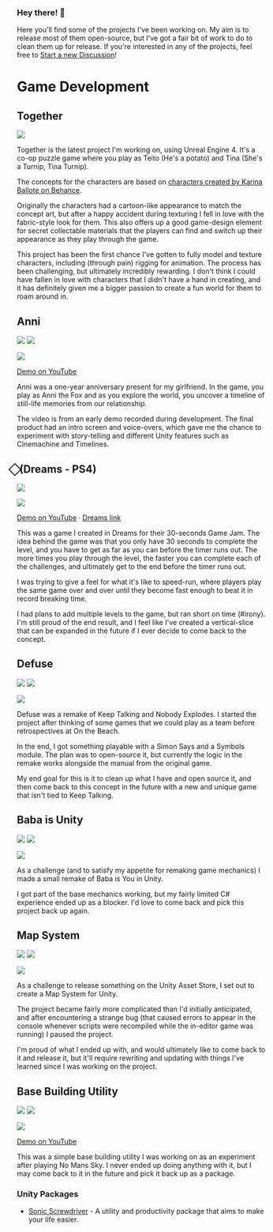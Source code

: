 ### Hey there! 👋

Here you'll find some of the projects I've been working on. My aim is to release most of them open-source, but I've got a fair bit of work to do to clean them up for release. If you're interested in any of the projects, feel free to [Start a new Discussion](https://github.com/mrbeardy/mrbeardy/discussions)!

# Game Development

## Together

![](https://raw.githubusercontent.com/mrbeardy/mrbeardy/main/img/TogetherCover1920x1080.png)

Together is the latest project I'm working on, using Unreal Engine 4. It's a co-op puzzle game where you play as Teito (He's a potato) and Tina (She's a Turnip, Tina Turnip).

The concepts for the characters are based on [characters created by Karina Ballote on Behance](https://www.behance.net/gallery/107406713/Teito-and-Sid).

Originally the characters had a cartoon-like appearance to match the concept art, but after a happy accident during texturing I fell in love with the fabric-style look for them. This also offers up a good game-design element for secret collectable materials that the players can find and switch up their appearance as they play through the game.

This project has been the first chance I've gotten to fully model and texture characters, including (through pain) rigging for animation. The process has been challenging, but ultimately incredibly rewarding. I don't think I could have fallen in love with characters that I didn't have a hand in creating, and it has definitely given me a bigger passion to create a fun world for them to roam around in.

## Anni
![](https://img.shields.io/badge/Status-Finished-green.svg)
![](https://img.shields.io/badge/Project%20released%3F-Not%20yet-orange.svg)

[![](https://raw.githubusercontent.com/mrbeardy/mrbeardy/main/gifs/anni.gif)](https://www.youtube.com/watch?v=hQBMqvPvkPM)

[Demo on YouTube](https://www.youtube.com/watch?v=hQBMqvPvkPM)

Anni was a one-year anniversary present for my girlfriend. In the game, you play as Anni the Fox and as you explore the world, you uncover a timeline of still-life memories from our relationship.

The video is from an early demo recorded during development. The final product had an intro screen and voice-overs, which gave me the chance to experiment with story-telling and different Unity features such as Cinemachine and Timelines.

## ⃟ (Dreams - PS4)

![](https://img.shields.io/badge/Status-Finished-green.svg)

[![](https://raw.githubusercontent.com/mrbeardy/mrbeardy/main/gifs/diamond.gif)](https://www.youtube.com/watch?v=z-yxlT7Pa-s)

[Demo on YouTube](https://www.youtube.com/watch?v=z-yxlT7Pa-s) &middot; [Dreams link](https://indreams.me/dream/mgXuQRtdobu)

This was a game I created in Dreams for their 30-seconds Game Jam. The idea behind the game was that you only have 30 seconds to complete the level, and you have to get as far as you can before the timer runs out. The more times you play through the level, the faster you can complete each of the challenges, and ultimately get to the end before the timer runs out.

I was trying to give a feel for what it's like to speed-run, where players play the same game over and over until they become fast enough to beat it in record breaking time.

I had plans to add multiple levels to the game, but ran short on time (#irony). I'm still proud of the end result, and I feel like I've created a vertical-slice that can be expanded in the future if I ever decide to come back to the concept.

## Defuse 

![](https://img.shields.io/badge/Status-On%20hold-orange.svg)
![](https://img.shields.io/badge/Project%20released%3F-Not%20yet-orange.svg)

![](https://raw.githubusercontent.com/mrbeardy/mrbeardy/main/gifs/defuse.gif)

Defuse was a remake of Keep Talking and Nobody Explodes. I started the project after thinking of some games that we could play as a team before retrospectives at On the Beach.

In the end, I got something playable with a Simon Says and a Symbols module. The plan was to open-source it, but currently the logic in the remake works alongside the manual from the original game.

My end goal for this is it to clean up what I have and open source it, and then come back to this concept in the future with a new and unique game that isn't tied to Keep Talking.

## Baba is Unity

![](https://img.shields.io/badge/Status-On%20hold-orange.svg)
![](https://img.shields.io/badge/Project%20released%3F-Not%20yet-orange.svg)

![](https://raw.githubusercontent.com/mrbeardy/mrbeardy/main/gifs/baba.gif)

As a challenge (and to satisfy my appetite for remaking game mechanics) I made a small remake of Baba is You in Unity.

I got part of the base mechanics working, but my fairly limited C# experience ended up as a blocker. I'd love to come back and pick this project back up again.

## Map System
![](https://img.shields.io/badge/Status-On%20hold-orange.svg)
![](https://img.shields.io/badge/Project%20released%3F-Not%20yet-orange.svg)

![](https://raw.githubusercontent.com/mrbeardy/mrbeardy/main/img/map_system.png)

As a challenge to release something on the Unity Asset Store, I set out to create a Map System for Unity.

The project became fairly more complicated than I'd initially anticipated, and after encountering a strange bug (that caused errors to appear in the console whenever scripts were recompiled while the in-editor game was running) I paused the project.

I'm proud of what I ended up with, and would ultimately like to come back to it and release it, but it'll require rewriting and updating with things I've learned since I was working on the project.

## Base Building Utility

![](https://img.shields.io/badge/Status-On%20hold-orange.svg)
![](https://img.shields.io/badge/Project%20released%3F-Not%20yet-orange.svg)

[![](https://raw.githubusercontent.com/mrbeardy/mrbeardy/main/gifs/base-building.gif)](https://www.youtube.com/watch?v=86XUdS2wcSY)

[Demo on YouTube](https://www.youtube.com/watch?v=86XUdS2wcSY)

This was a simple base building utility I was working on as an experiment after playing No Mans Sky. I never ended up doing anything with it, but I may come back to it in the future and pick it back up as a package.


### Unity Packages

- [Sonic Screwdriver](https://github.com/mrbeardy/UnityPackage-SonicScrewdriver) - A utility and productivity package that aims to make your life easier.


<!--
**mrbeardy/mrbeardy** is a ✨ _special_ ✨ repository because its `README.md` (this file) appears on your GitHub profile.

Here are some ideas to get you started:

- 🔭 I’m currently working on ...
- 🌱 I’m currently learning ...
- 👯 I’m looking to collaborate on ...
- 🤔 I’m looking for help with ...
- 💬 Ask me about ...
- 📫 How to reach me: ...
- 😄 Pronouns: ...
- ⚡ Fun fact: ...
-->
